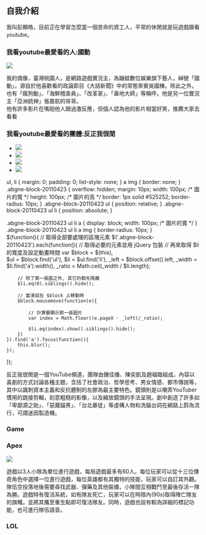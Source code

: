 ## 自我介紹

我叫彭顯皓，目前正在學習怎麼當一個苦命的資工人，平常的休閒就是玩遊戲跟看youtube。

### 我看youtube最愛看的人:國動
<img src="https://i.imgur.com/D3zmG9m.jpg">

我的偶像，臺灣桃園人，是網路遊戲實況主，為蹦蛙數位娛樂旗下藝人，綽號「國動」，源自於他喜歡看的政論節目《大話新聞》中的常態來賓吳國棟。除此之外，也有「瘋狗動」、「海鮮稽查員」、「改革家」、「鼻地大師」等稱呼。他是另一位實況主「亞洲統神」張嘉航的哥哥。
<br>
他有許多影片在嘴砲他人跟過激反應，但個人認為他的影片相當好笑，推薦大家去看看

### 我看youtube最愛看的團體:反正我很閒

<body>
	<div class="abgne-block-20110423">
		<ul>
			<li><a href="#"><img src="images/1s.jpg" /></a></li>
			<li><a href="#"><img src="images/2s.jpg" /></a></li>
			<li><a href="#"><img src="images/3s.jpg" /></a></li>
			<li><a href="#"><img src="images/4s.jpg" /></a></li>
		</ul>
	</div>
</body>
ul, li {
	margin: 0;
	padding: 0;
	list-style: none;
}
a img {
	border: none;
}
.abgne-block-20110423 {
	overflow: hidden;
	margin: 10px;
	width: 100px;	/* 圖片的寬 */
	height: 100px;	/* 圖片的高 */
	border: 1px solid #525252;
	border-radius: 10px;
}
.abgne-block-20110423 ul {
	position: relative;
}
.abgne-block-20110423 ul li {
	position: absolute;
}
 
.abgne-block-20110423 ul li a {
	display: block;
	width: 100px;	/* 圖片的寬 */
}
.abgne-block-20110423 ul li a img {
	border-radius: 10px;
}	
$(function(){
	// 取得全部要處理的區塊元素
	$('.abgne-block-20110423').each(function(){
		// 取得必要的元素並用 jQuery 包裝
		// 再來取得 $li 的寬度及設定動畫時間
		var $block = $(this),  
			$ul = $block.find('ul'),
			$li = $ul.find('li'), 
			_left = $block.offset().left,
			_width = $li.find('a').width(), 
			_ratio = Math.ceil(_width / $li.length);
 
		// 除了第一張圖之外, 其它的都先隱藏
		$li.eq(0).siblings().hide();
 
		// 當滑鼠在 $block 上移動時
		$block.mousemove(function(e){
 
			// 計算要顯示那一張圖片
			var index = Math.floor((e.pageX - _left)/_ratio);
 
			$li.eq(index).show().siblings().hide();
		})
	}).find('a').focus(function(){
		this.blur();
	});
});	
	
反正我很閒是一個YouTube頻道，團隊由鍾佳播、陳奕凱及趙福臨組成。內容以喜劇的方式討論各種主題，含括了社會政治、哲學思考、男女情感、都市傳說等，其中以諷刺資本主義和反抗體制的左膠為最主要特色。鏡頭則是以嘲弄YouTuber慣用的跳接剪輯，刻意粗糙的影像，以及縮放鏡頭的手法呈現。劇中創造了許多如「卑鄙源之助」、「惡魔貓男」、「台北暴徒」等虛構人物和洗腦台詞在網路上蔚為流行，可謂迷因製造機。

### Game

### Apex
<img src="https://i.imgur.com/W2yqfPi.jpg">

遊戲以3人小隊為單位進行遊戲，每局遊戲最多有60人。每位玩家可以從十三位傳奇角色中選擇一位進行遊戲，每位英雄都有其獨特的技能，玩家可以自訂其外觀。隊伍空投落地後需要尋找武器、彈藥及其他裝備，小隊間互相戰鬥至最後存活一隊為勝。遊戲特有復活系統，如有隊友死亡，玩家可以在時限內(90s)取得陣亡隊友的旗幟，並將其攜至重生點即可復活隊友。同時，遊戲也設有較為詳細的標記功能，也可進行隊伍語音。

### LOL

